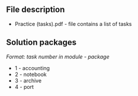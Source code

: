 ## File description
* Practice (tasks).pdf - file contains a list of tasks

## Solution packages
*Format: task number in module - package*
* 1 - accounting
* 2 - notebook
* 3 - archive
* 4 - port
